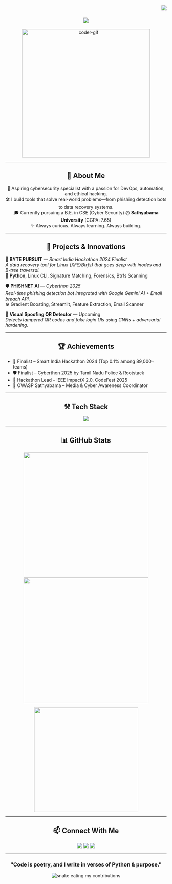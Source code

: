 <img align="right" src="https://visitor-badge.laobi.icu/badge?page_id=iamsurya2904.iamsurya2904" />

<h1 align="center">
  <img src="https://readme-typing-svg.herokuapp.com?font=Fira+Code&size=32&pause=1000&center=true&vCenter=true&width=500&lines=Hey+there!+I'm+Surya+Mahendran+👋;Cybersecurity+Engineer+%7C+DevOps+Explorer+%7C+SIH+Finalist" />
</h1>

<p align="center">
  <img src="https://media.giphy.com/media/qgQUggAC3Pfv687qPC/giphy.gif" width="400" alt="coder-gif">
</p>

---

<h2 align="center">🔐 About Me</h2>

<div align="center">
  <p>
    🚀 Aspiring cybersecurity specialist with a passion for DevOps, automation, and ethical hacking. <br>
    🛠 I build tools that solve real-world problems—from phishing detection bots to data recovery systems.<br>
    🎓 Currently pursuing a B.E. in CSE (Cyber Security) @ <b>Sathyabama University</b> (CGPA: 7.65)<br>
    ✨ Always curious. Always learning. Always building.
  </p>
</div>

---

<h2 align="center">📌 Projects & Innovations</h2>

📁 <b>BYTE PURSUIT</b> — <i>Smart India Hackathon 2024 Finalist</i>  
<i>A data recovery tool for Linux (XFS/Btrfs) that goes deep with inodes and B-tree traversal.</i>  
🔧 <b>Python</b>, Linux CLI, Signature Matching, Forensics, Btrfs Scanning

🛡 <b>PHISHNET AI</b> — <i>Cyberthon 2025</i>  
<i>Real-time phishing detection bot integrated with Google Gemini AI + Email breach API.</i>  
⚙ Gradient Boosting, Streamlit, Feature Extraction, Email Scanner

🧠 <b>Visual Spoofing QR Detector</b> — Upcoming  
<i>Detects tampered QR codes and fake login UIs using CNNs + adversarial hardening.</i>

---

<h2 align="center">🏆 Achievements</h2>

- 🥇 Finalist – Smart India Hackathon 2024 (Top 0.1% among 89,000+ teams)
- 🛡 Finalist – Cyberthon 2025 by Tamil Nadu Police & Rootstack
- 🧠 Hackathon Lead – IEEE ImpactX 2.0, CodeFest 2025
- 📣 OWASP Sathyabama – Media & Cyber Awareness Coordinator

---

<h2 align="center">⚒ Tech Stack</h2>

<p align="center">
  <img src="https://skillicons.dev/icons?i=python,nodejs,react,flask,mongodb,mysql,postgres,aws,docker,html,css,tailwind,figma,vscode,git" />
</p>

---

<h2 align="center">📊 GitHub Stats</h2>
<p align="center">
  <img width=390 src="https://github-readme-streak-stats.vercel.app/?user=iamsurya2904&theme=tokyonight&hide_border=true" />
  <img width=390 src="https://github-readme-stats.vercel.app/api?username=iamsurya2904&show_icons=true&theme=tokyonight&rank_icon=github&hide_border=true" />
</p>
<p align="center">
  <img width=325 src="https://github-readme-stats.vercel.app/api/top-langs/?username=iamsurya2904&layout=compact&hide=html&theme=tokyonight&hide_border=true" />
</p>

---

<h2 align="center">📫 Connect With Me</h2>

<p align="center">
  <a href="mailto:suryamahi2904@gmail.com"><img src="https://img.shields.io/badge/Gmail-red?style=for-the-badge&logo=gmail&logoColor=white" /></a>
  <a href="https://www.linkedin.com/in/surya-mahendran-7a76aa21b/"><img src="https://img.shields.io/badge/LinkedIn-blue?style=for-the-badge&logo=linkedin&logoColor=white" /></a>
  <a href="https://iamsurya2904.github.io/portfolio"><img src="https://img.shields.io/badge/Portfolio-111111?style=for-the-badge&logo=google-chrome&logoColor=blue" /></a>
</p>

---

<h3 align="center">"Code is poetry, and I write in verses of Python & purpose."</h3>

<p align="center">
  <img alt="snake eating my contributions" src="https://raw.githubusercontent.com/iamsurya2904/iamsurya2904/output/github-contribution-grid-snake.svg" />
</p>
